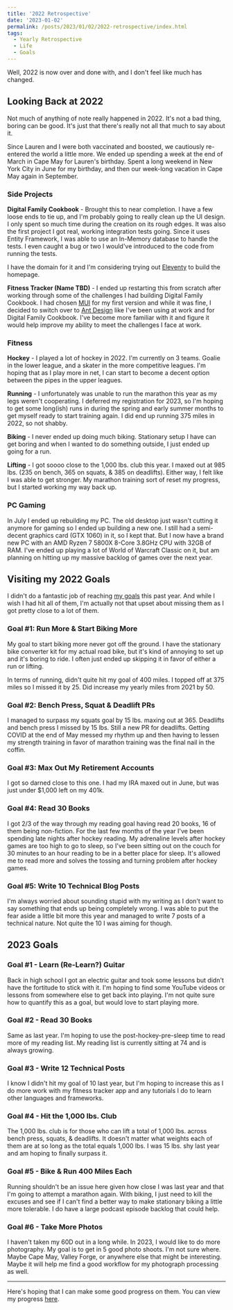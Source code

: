 ```yaml
---
title: '2022 Retrospective'
date: '2023-01-02'
permalink: /posts/2023/01/02/2022-retrospective/index.html
tags:
  - Yearly Retrospective
  - Life
  - Goals
---
```


Well, 2022 is now over and done with, and I don't feel like much has changed.
<!-- excerpt -->

## Looking Back at 2022

Not much of anything of note really happened in 2022. It's not a bad thing, boring can be good. It's just that there's really not all that much to say about it.

Since Lauren and I were both vaccinated and boosted, we cautiously re-entered the world a little more. We ended up spending a week at the end of March in Cape May for Lauren's birthday. Spent a long weekend in New York City in June for my birthday, and then our week-long vacation in Cape May again in September.

### Side Projects

**Digital Family Cookbook** - Brought this to near completion. I have a few loose ends to tie up, and I'm probably going to really clean up the UI design. I only spent so much time during the creation on its rough edges. It was also the first project I got real, working integration tests going. Since it uses Entity Framework, I was able to use an In-Memory database to handle the tests. I even caught a bug or two I would've introduced to the code from running the tests.

I have the domain for it and I'm considering trying out [Eleventy](https://www.11ty.dev/) to build the homepage.

**Fitness Tracker (Name TBD)** - I ended up restarting this from scratch after working through some of the challenges I had building Digital Family Cookbook. I had chosen [MUI](https://mui.com/) for my first version and while it was fine, I decided to switch over to [Ant Design](https://ant.design/) like I've been using at work and for Digital Family Cookbook. I've become more familiar with it and figure it would help improve my ability to meet the challenges I face at work.

### Fitness

**Hockey** - I played a lot of hockey in 2022. I'm currently on 3 teams. Goalie in the lower league, and a skater in the more competitive leagues. I'm hoping that as I play more in net, I can start to become a decent option between the pipes in the upper leagues.

**Running** - I unfortunately was unable to run the marathon this year as my legs weren't cooperating. I deferred my registration for 2023, so I'm hoping to get some long(ish) runs in during the spring and early summer months to get myself ready to start training again. I did end up running 375 miles in 2022, so not shabby.

**Biking** - I never ended up doing much biking. Stationary setup I have can get boring and when I wanted to do something outside, I just ended up going for a run.

**Lifting** - I got soooo close to the 1,000 lbs. club this year. I maxed out at 985 lbs. (235 on bench, 365 on squats, & 385 on deadlifts). Either way, I felt like I was able to get stronger. My marathon training sort of reset my progress, but I started working my way back up.

### PC Gaming

In July I ended up rebuilding my PC. The old desktop just wasn't cutting it anymore for gaming so I ended up building a new one. I still had a semi-decent graphics card (GTX 1060) in it, so I kept that. But I now have a brand new PC with an AMD Ryzen 7 5800X 8-Core 3.8GHz CPU with 32GB of RAM. I've ended up playing a lot of World of Warcraft Classic on it, but am planning on hitting up my massive backlog of games over the next year.

## Visiting my 2022 Goals

I didn't do a fantastic job of reaching [my goals](https://kpwags.com/progress/2022) this past year. And while I wish I had hit all of them, I'm actually not that upset about missing them as I got pretty close to a lot of them.

### Goal #1: Run More & Start Biking More

My goal to start biking more never got off the ground. I have the stationary bike converter kit for my actual road bike, but it's kind of annoying to set up and it's boring to ride. I often just ended up skipping it in favor of either a run or lifting.

In terms of running, didn't quite hit my goal of 400 miles. I topped off at 375 miles so I missed it by 25. Did increase my yearly miles from 2021 by 50.

### Goal #2: Bench Press, Squat & Deadlift PRs

I managed to surpass my squats goal by 15 lbs. maxing out at 365. Deadlifts and bench press I missed by 15 lbs. Still a new PR for deadlifts. Getting COVID at the end of May messed my rhythm up and then having to lessen my strength training in favor of marathon training was the final nail in the coffin.

### Goal #3: Max Out My Retirement Accounts

I got so darned close to this one. I had my IRA maxed out in June, but was just under $1,000 left on my 401k.

### Goal #4: Read 30 Books

I got 2/3 of the way through my reading goal having read 20 books, 16 of them being non-fiction. For the last few months of the year I've been spending late nights after hockey reading. My adrenaline levels after hockey games are too high to go to sleep, so I've been sitting out on the couch for 30 minutes to an hour reading to be in a better place for sleep. It's allowed me to read more and solves the tossing and turning problem after hockey games.

### Goal #5: Write 10 Technical Blog Posts

I'm always worried about sounding stupid with my writing as I don't want to say something that ends up being completely wrong. I was able to put the fear aside a little bit more this year and managed to write 7 posts of a technical nature. Not quite the 10 I was aiming for though.

## 2023 Goals

### Goal #1 - Learn (Re-Learn?) Guitar

Back in high school I got an electric guitar and took some lessons but didn't have the fortitude to stick with it. I'm hoping to find some YouTube videos or lessons from somewhere else to get back into playing. I'm not quite sure how to quantify this as a goal, but would love to start playing more.

### Goal #2 - Read 30 Books

Same as last year. I'm hoping to use the post-hockey-pre-sleep time to read more of my reading list. My reading list is currently sitting at 74 and is always growing.

### Goal #3 - Write 12 Technical Posts

I know I didn't hit my goal of 10 last year, but I'm hoping to increase this as I do more work with my fitness tracker app and any tutorials I do to learn other languages and frameworks.

### Goal #4 - Hit the 1,000 lbs. Club

The 1,000 lbs. club is for those who can lift a total of 1,000 lbs. across bench press, squats, & deadlifts. It doesn't matter what weights each of them are at so long as the total equals 1,000 lbs. I was 15 lbs. shy last year and am hoping to finally surpass it.

### Goal #5 - Bike & Run 400 Miles Each

Running shouldn't be an issue here given how close I was last year and that I'm going to attempt a marathon again. With biking, I just need to kill the excuses and see if I can't find a better way to make stationary biking a little more tolerable. I do have a large podcast episode backlog that could help.

### Goal #6 - Take More Photos

I haven't taken my 60D out in a long while. In 2023, I would like to do more photography. My goal is to get in 5 good photo shoots. I'm not sure where. Maybe Cape May, Valley Forge, or anywhere else that might be interesting. Maybe it will help me find a good workflow for my photograph processing as well.

----

Here's hoping that I can make some good progress on them. You can view my progress [here](/progress/2023).
